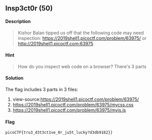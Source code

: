 ## Insp3ct0r (50)

#### Description
> Kishor Balan tipped us off that the following code may need inspection: https://2019shell1.picoctf.com/problem/63975/ or http://2019shell1.picoctf.com:63975

#### Hint
> How do you inspect web code on a browser?
> There's 3 parts

#### Solution
The flag includes 3 parts in 3 files:
1. view-source:https://2019shell1.picoctf.com/problem/63975/
2. https://2019shell1.picoctf.com/problem/63975/mycss.css
3. https://2019shell1.picoctf.com/problem/63975/myjs.js

#### Flag
`picoCTF{tru3_d3t3ct1ve_0r_ju5t_lucky?d3db9182}}`